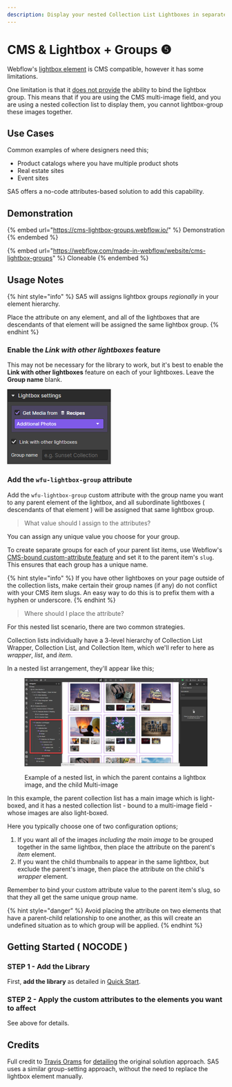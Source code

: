```yaml
---
description: Display your nested Collection List Lightboxes in separate groups
---
```


# CMS & Lightbox + Groups ❺

Webflow's [lightbox element](https://university.webflow.com/lesson/lightbox) is CMS compatible, however it has some limitations.

One limitation is that it [does not provide](https://discourse.webflow.com/t/full-cms-lightbox/33669) the ability to bind the lightbox group. This means that if you are using the CMS multi-image field, and you are using a nested collection list to display them, you cannot lightbox-group these images together.  &#x20;

## Use Cases

Common examples of where designers need this;

* Product catalogs where you have multiple product shots
* Real estate sites
* Event sites&#x20;

SA5 offers a no-code attributes-based solution to add this capability.&#x20;

## Demonstration

{% embed url="https://cms-lightbox-groups.webflow.io/" %}
Demonstration
{% endembed %}

{% embed url="https://webflow.com/made-in-webflow/website/cms-lightbox-groups" %}
Cloneable
{% endembed %}

## Usage Notes <a href="#usage-notes" id="usage-notes"></a>

{% hint style="info" %}
SA5 will assigns lightbox groups _regionally_ in your element hierarchy.&#x20;

Place the attribute on any element, and all of the lightboxes that are descendants of that element will be assigned the same lightbox group.&#x20;
{% endhint %}

### Enable the _Link with other lightboxes_ feature

This may not be necessary for the library to work, but it's best to enable the **Link with other lightboxes** feature on each of your lightboxes. Leave the **Group name** blank.&#x20;

![](<../../.gitbook/assets/image (31).png>)

### Add the `wfu-lightbox-group` attribute <a href="#wfu-lightbox-captions-attribute" id="wfu-lightbox-captions-attribute"></a>

Add the `wfu-lightbox-group` custom attribute with the group name you want to any parent element of the lightbox, and all subordinate lightboxes ( descendants of that element ) will be assigned that same lightbox group.&#x20;

> What value should I assign to the attributes?

You can assign any unique value you choose for your group.&#x20;

To create separate groups for each of your parent list items, use Webflow's [CMS-bound custom-attribute feature](https://university.webflow.com/lesson/custom-attributes#how-to-use-cms-data-in-custom-attributes) and set it to the parent item's `slug`. This ensures that each group has a unique name.&#x20;

{% hint style="info" %}
If you have other lightboxes on your page outside of the collection lists, make certain their group names (if any) do not conflict with your CMS item slugs. An easy way to do this is to prefix them with a hyphen or underscore.&#x20;
{% endhint %}

> Where should I place the attribute?

For this nested list scenario, there are two common strategies.&#x20;

Collection lists individually have a 3-level hierarchy of Collection List Wrapper, Collection List, and Collection Item, which we'll refer to here as _wrapper_, _list_, and _item_. &#x20;

In a nested list arrangement, they'll appear like this;&#x20;

<figure><img src="../../.gitbook/assets/image (32).png" alt=""><figcaption><p>Example of a nested list, in which the parent contains a lightbox image, and the child Multi-image</p></figcaption></figure>

In this example, the parent collection list has a main image which is light-boxed, and it has a nested collection list - bound to a multi-image field - whose images are also light-boxed. &#x20;

Here you typically choose one of two configuration options;

1. If you want all of the images _including the main image_ to be grouped together in the same lightbox, then place the attribute on the parent's _item_ element.
2. If you want the child thumbnails to appear in the same lightbox, but exclude the parent's image, then place the attribute on the child's _wrapper_ element.

Remember to bind your custom attribute value to the parent item's slug, so that they all get the same unique group name.&#x20;

{% hint style="danger" %}
Avoid placing the attribute on two elements that have a parent-child relationship to one another, as this will create an undefined situation as to which group will be applied.&#x20;
{% endhint %}

## Getting Started ( NOCODE ) <a href="#getting-started-nocode" id="getting-started-nocode"></a>

### STEP 1 - Add the Library <a href="#step-1---add-the-library" id="step-1---add-the-library"></a>

First, **add the library** as detailed in [Quick Start](../quick-start.md).

### STEP 2 - Apply the custom attributes to the elements you want to affect <a href="#step-2---apply-the-custom-attributes-to-the-elements-you-want-to-affect" id="step-2---apply-the-custom-attributes-to-the-elements-you-want-to-affect"></a>

See above for details.

## Credits

Full credit to [Travis Orams](https://discourse.webflow.com/u/oramsdesign) for [detailing](https://discourse.webflow.com/t/full-cms-lightbox/33669) the original solution approach. SA5 uses a similar group-setting approach, without the need to replace the lightbox element manually.&#x20;



